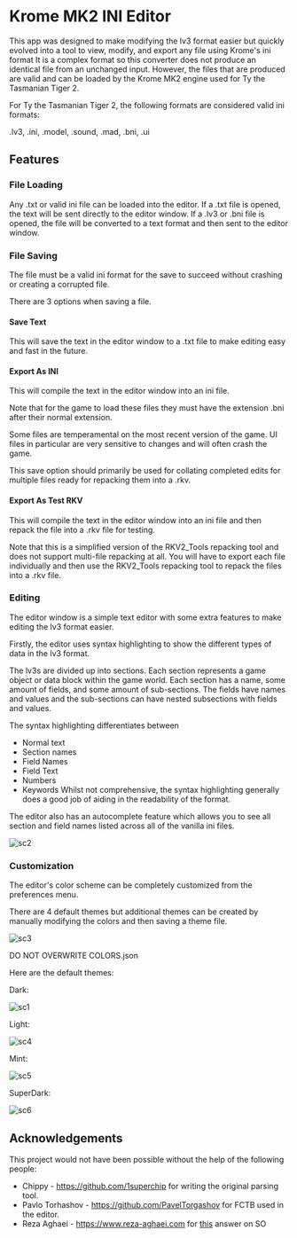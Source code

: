 # Krome MK2 INI Editor
This app was designed to make modifying the lv3 format easier but quickly evolved into a tool to view, modify, and export any file using Krome's ini format
It is a complex format so this converter does not produce an identical file from an unchanged input.
However, the files that are produced are valid and can be loaded by the Krome MK2 engine used for Ty the Tasmanian Tiger 2.

For Ty the Tasmanian Tiger 2, the following formats are considered valid ini formats:

.lv3, .ini, .model, .sound, .mad, .bni, .ui

## Features

### File Loading
Any .txt or valid ini file can be loaded into the editor. If a .txt file is opened, the text will be sent directly to the editor window. If a .lv3 or .bni file is opened, 
the file will be converted to a text format and then sent to the editor window.

### File Saving
The file must be a valid ini format for the save to succeed without crashing or creating a corrupted file. 

There are 3 options when saving a file.

#### Save Text
This will save the text in the editor window to a .txt file to make editing easy and fast in the future.

#### Export As INI
This will compile the text in the editor window into an ini file.

Note that for the game to load these files they must have the extension .bni after their normal extension.

Some files are temperamental on the most recent version of the game. UI files in particular are very sensitive to changes and will often crash the game.

This save option should primarily be used for collating completed edits for multiple files ready for repacking them into a .rkv.

#### Export As Test RKV
This will compile the text in the editor window into an ini file and then repack the file into a .rkv file for testing.

Note that this is a simplified version of the RKV2_Tools repacking tool and does not support multi-file repacking at all.
You will have to export each file individually and then use the RKV2_Tools repacking tool to repack the files into a .rkv file.

### Editing
The editor window is a simple text editor with some extra features to make editing the lv3 format easier.

Firstly, the editor uses syntax highlighting to show the different types of data in the lv3 format.

The lv3s are divided up into sections. Each section represents a game object or data block within the game world.
Each section has a name, some amount of fields, and some amount of sub-sections.
The fields have names and values and the sub-sections can have nested subsections with fields and values.

The syntax highlighting differentiates between
* Normal text
* Section names
* Field Names
* Field Text
* Numbers
* Keywords
Whilst not comprehensive, the syntax highlighting generally does a good job of aiding in
the readability of the format.

The editor also has an autocomplete feature which allows you to see all section and field names
listed across all of the vanilla ini files.

![sc2](Ty2INIEditor/ScreenShots/sc2.png)

### Customization
The editor's color scheme can be completely customized from the preferences menu.

There are 4 default themes but additional themes can be created by manually modifying the colors
and then saving a theme file. 

![sc3](Ty2INIEditor/ScreenShots/sc3.png)

DO NOT OVERWRITE COLORS.json

Here are the default themes:

Dark:

![sc1](Ty2INIEditor/ScreenShots/sc1.png)

Light:

![sc4](Ty2INIEditor/ScreenShots/sc4.png)

Mint:

![sc5](Ty2INIEditor/ScreenShots/sc5.png)

SuperDark:

![sc6](Ty2INIEditor/ScreenShots/sc6.png)

## Acknowledgements

This project would not have been possible without the help of the following people:

* Chippy - https://github.com/1superchip for writing the original parsing tool.
* Pavlo Torhashov - https://github.com/PavelTorgashov for FCTB used in the editor.
* Reza Aghaei - https://www.reza-aghaei.com for [this](https://stackoverflow.com/questions/65976232/how-to-change-the-combobox-dropdown-button-color/65976649#65976649) answer on SO
